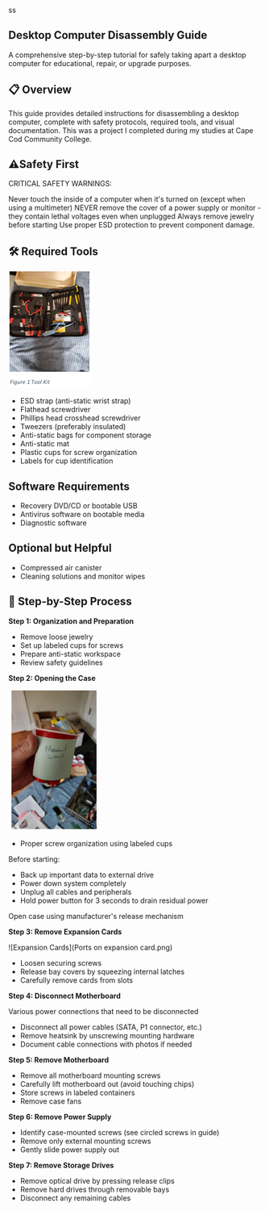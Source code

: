 ss<h2>Desktop Computer Disassembly Guide</h2>
A comprehensive step-by-step tutorial for safely taking apart a desktop computer for educational, repair, or upgrade purposes.

<h2>📋 Overview</h2>
This guide provides detailed instructions for disassembling a desktop computer, complete with safety protocols, required tools, and visual documentation. This was a project I completed during my studies at Cape Cod Community College.

<h2>⚠️Safety First</h2>
CRITICAL SAFETY WARNINGS:

Never touch the inside of a computer when it's turned on (except when using a multimeter)
NEVER remove the cover of a power supply or monitor - they contain lethal voltages even when unplugged
Always remove jewelry before starting
Use proper ESD protection to prevent component damage.

<h2>🛠️ Required Tools</h2>

![Tool Kit](https://github.com/JWCISLO85/Taking-a-computer-apart/blob/main/Tool%20kit.png)

- ESD strap (anti-static wrist strap)
- Flathead screwdriver
- Phillips head crosshead screwdriver
- Tweezers (preferably insulated)
- Anti-static bags for component storage
- Anti-static mat
- Plastic cups for screw organization
- Labels for cup identification

 <h2>Software Requirements</h2> 

- Recovery DVD/CD or bootable USB
- Antivirus software on bootable media
- Diagnostic software

<h2>Optional but Helpful</h2>

- Compressed air canister
- Cleaning solutions and monitor wipes

<h2>📖 Step-by-Step Process</h2>

<strong>Step 1: Organization and Preparation</strong>

- Remove loose jewelry
- Set up labeled cups for screws
- Prepare anti-static workspace
- Review safety guidelines

<strong>Step 2: Opening the Case</strong>

![Screw Cup](https://github.com/JWCISLO85/Taking-a-computer-apart/blob/main/Screws%20Cup.png)

- Proper screw organization using labeled cups

Before starting:

- Back up important data to external drive
- Power down system completely
- Unplug all cables and peripherals
- Hold power button for 3 seconds to drain residual power



Open case using manufacturer's release mechanism

<strong>Step 3: Remove Expansion Cards</strong>

![Expansion Cards](Ports on expansion card.png)

- Loosen securing screws
- Release bay covers by squeezing internal latches
- Carefully remove cards from slots

<strong>Step 4: Disconnect Motherboard</strong>

Various power connections that need to be disconnected

- Disconnect all power cables (SATA, P1 connector, etc.)
- Remove heatsink by unscrewing mounting hardware
- Document cable connections with photos if needed

<strong>Step 5: Remove Motherboard</strong>

- Remove all motherboard mounting screws
- Carefully lift motherboard out (avoid touching chips)
- Store screws in labeled containers
- Remove case fans

<strong>Step 6: Remove Power Supply</strong>

- Identify case-mounted screws (see circled screws in guide)
- Remove only external mounting screws
- Gently slide power supply out

<strong>Step 7: Remove Storage Drives</strong>

- Remove optical drive by pressing release clips
- Remove hard drives through removable bays
- Disconnect any remaining cables
  
